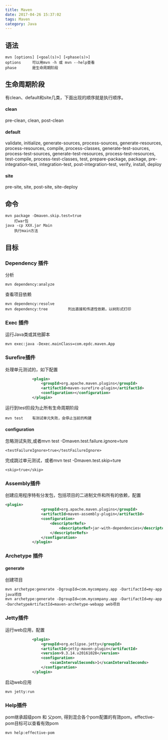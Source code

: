```yaml
---
title: Maven
date: 2017-04-26 15:37:02
tags: Maven
category: Java
---
```

语法
---
	mvn [options] [<goal(s)>] [<phase(s)>]
	options 	可以用mvn -h 或 mvn --help查看
	phase		是生命周期阶段

生命周期阶段
---
有clean、default和site几类，下面出现的顺序就是执行顺序。
#### clean
pre-clean, clean, post-clean
#### default
validate, initialize, generate-sources, process-sources, generate-resources, process-resources, compile, process-classes, generate-test-sources, process-test-sources, generate-test-resources, process-test-resources, test-compile, process-test-classes, test, prepare-package, package, pre-integration-test, integration-test, post-integration-test, verify, install, deploy
#### site
pre-site, site, post-site, site-deploy
	

命令
---
	mvn package -Dmaven.skip.test=true 
		打war包
	java -cp XXX.jar Main
		执行main方法

目标
---
### Dependency 插件
分析
	
	mvn dependency:analyze
查看项目依赖

	mvn dependency:resolve
	mvn dependency:tree			列出直接和传递性依赖，以树形式打印
	
	
### Exec 插件
运行Java类或其他脚本
	
	mvn exec:java -Dexec.mainClass=com.epdc.maven.App
### Surefire插件
处理单元测试的，如下配置
``` xml
			<plugin>
                <groupId>org.apache.maven.plugins</groupId>
                <artifactId>maven-surefire-plugin</artifactId>
                <configuration></configuration>
            </plugin>
```
运行到test阶段为止所有生命周期阶段

	mvn test	有测试单元失败，会停止当前的构建
#### configuration

忽略测试失败,或者mvn test -Dmaven.test.failure.ignore=ture
	
	<testFailureIgnore>true</testFailureIgnore>
完成跳过单元测试，或者mvn test -Dmaven.test.skip=ture
	
	<skip>true</skip>

### Assembly插件
创建应用程序特有分发包，包括项目的二进制文件和所有的依赖，配置
``` xml
<plugin>
                <groupId>org.apache.maven.plugins</groupId>
                <artifactId>maven-assembly-plugin</artifactId>
                <configuration>
                    <descriptorRefs>
                        <descriptorRef>jar-with-dependencies</descriptorRef>
                    </descriptorRefs>
                </configuration>
            </plugin>
```
### Archetype 插件
#### generate
创建项目
	
	mvn archetype:generate -DgroupId=com.mycompany.app -DartifactId=my-app	java项目
	mvn archetype:generate -DgroupId=com.mycompany.app -DartifactId=my-app -DarchetypeArtifactId=maven-archetype-webapp	web项目

### Jetty插件
运行web应用，配置
``` xml
			<plugin>
                <groupId>org.eclipse.jetty</groupId>
                <artifactId>jetty-maven-plugin</artifactId>
                <version>9.3.14.v20161028</version>
                <configuration>
                    <scanIntervalSeconds>1</scanIntervalSeconds>
                </configuration>
            </plugin>
```
启动web应用
	
	mvn jetty:run
### Help插件
pom继承超级pom 和 父pom, 得到混合各个pom配置的有效pom。effective-pom目标可以查看有效pom
	

	mvn help:effective-pom